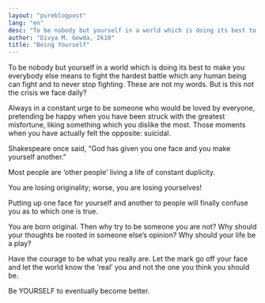 ```yaml
---
layout: "pureblogpost"
lang: "en"
desc: "To be nobody but yourself in a world which is doing its best to make you everybody else means to fight the hardest battle which any human being can fight and to never stop fighting."
author: "Divya M. Gowda, 2k10"
title: "Being Yourself"
---
```

To be nobody but yourself in a world which is doing its best to make you everybody else means to fight the hardest battle which any human being can fight and to never stop fighting. These are not my words. But is this not the crisis we face daily? 

Always in a constant urge to be someone who would be loved by everyone, pretending be happy when you have been struck with the greatest misfortune, liking something which you dislike the most. Those moments when you have actually felt the opposite: suicidal.

Shakespeare once said, “God has given you one face and you make yourself another.”

Most people are ‘other people’ living a life of constant duplicity.

You are losing originality; worse, you are losing yourselves!

Putting up one face for yourself and another to people will finally confuse you as to which one is true.

You are born original. Then why try to be someone you are not?
Why should your thoughts be rooted in someone else’s opinion? Why should your life be a play?

Have the courage to be what you really are. Let the mark go off your face and let the world know the ‘real’ you and not the one you think you should be.

Be YOURSELF to eventually become better. 
